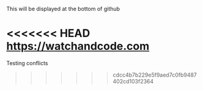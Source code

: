 This will be displayed at the bottom of github

<<<<<<< HEAD
https://watchandcode.com
=======
Testing conflicts
>>>>>>> cdcc4b7b229e5f9aed7c0fb9487402cd103f2364
